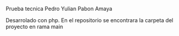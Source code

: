 Prueba tecnica Pedro Yulian Pabon Amaya

Desarrolado con php.
En el repositorio se encontrara la carpeta del proyecto en rama main